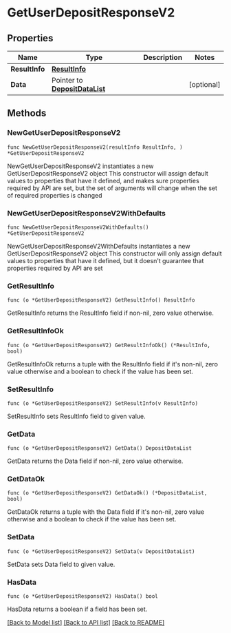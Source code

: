 # GetUserDepositResponseV2

## Properties

Name | Type | Description | Notes
------------ | ------------- | ------------- | -------------
**ResultInfo** | [**ResultInfo**](ResultInfo.md) |  | 
**Data** | Pointer to [**DepositDataList**](DepositDataList.md) |  | [optional] 

## Methods

### NewGetUserDepositResponseV2

`func NewGetUserDepositResponseV2(resultInfo ResultInfo, ) *GetUserDepositResponseV2`

NewGetUserDepositResponseV2 instantiates a new GetUserDepositResponseV2 object
This constructor will assign default values to properties that have it defined,
and makes sure properties required by API are set, but the set of arguments
will change when the set of required properties is changed

### NewGetUserDepositResponseV2WithDefaults

`func NewGetUserDepositResponseV2WithDefaults() *GetUserDepositResponseV2`

NewGetUserDepositResponseV2WithDefaults instantiates a new GetUserDepositResponseV2 object
This constructor will only assign default values to properties that have it defined,
but it doesn't guarantee that properties required by API are set

### GetResultInfo

`func (o *GetUserDepositResponseV2) GetResultInfo() ResultInfo`

GetResultInfo returns the ResultInfo field if non-nil, zero value otherwise.

### GetResultInfoOk

`func (o *GetUserDepositResponseV2) GetResultInfoOk() (*ResultInfo, bool)`

GetResultInfoOk returns a tuple with the ResultInfo field if it's non-nil, zero value otherwise
and a boolean to check if the value has been set.

### SetResultInfo

`func (o *GetUserDepositResponseV2) SetResultInfo(v ResultInfo)`

SetResultInfo sets ResultInfo field to given value.


### GetData

`func (o *GetUserDepositResponseV2) GetData() DepositDataList`

GetData returns the Data field if non-nil, zero value otherwise.

### GetDataOk

`func (o *GetUserDepositResponseV2) GetDataOk() (*DepositDataList, bool)`

GetDataOk returns a tuple with the Data field if it's non-nil, zero value otherwise
and a boolean to check if the value has been set.

### SetData

`func (o *GetUserDepositResponseV2) SetData(v DepositDataList)`

SetData sets Data field to given value.

### HasData

`func (o *GetUserDepositResponseV2) HasData() bool`

HasData returns a boolean if a field has been set.


[[Back to Model list]](../README.md#documentation-for-models) [[Back to API list]](../README.md#documentation-for-api-endpoints) [[Back to README]](../README.md)


